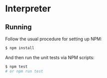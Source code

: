 # Interpreter


## Running

Follow the usual procedure for setting up NPM:

```sh
$ npm install
````

And then run the unit tests via NPM scripts:

```sh
$ npm test
# or npm run test
```